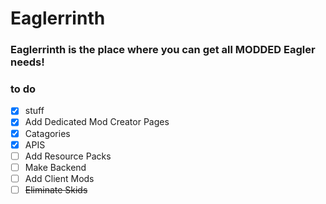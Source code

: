 # Eaglerrinth
### Eaglerrinth is the place where you can get all MODDED Eagler needs! 
### to do
- [x] stuff
- [x]  Add Dedicated Mod Creator Pages
- [x]  Catagories
- [X] APIS
- [ ] Add Resource Packs
- [ ] Make Backend
- [ ] Add Client Mods
- [ ] ~~Eliminate Skids~~
